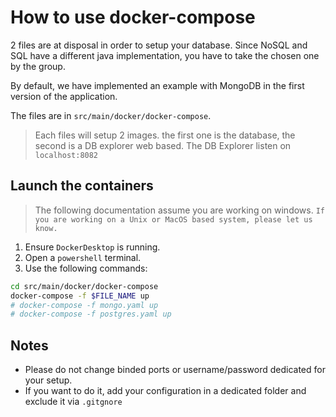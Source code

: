 # How to use docker-compose

2 files are at disposal in order to setup your database.
Since NoSQL and SQL have a different java implementation, you have to take the chosen one by the group.

By default, we have implemented an example with MongoDB in the first version of the application.

The files are in `src/main/docker/docker-compose`.

> Each files will setup 2 images. the first one is the database, the second is a DB explorer web based.
> The DB Explorer listen on `localhost:8082`

## Launch the containers

> The following documentation assume you are working on windows.
> `If you are working on a Unix or MacOS based system, please let us know.`

1. Ensure `DockerDesktop` is running.
2. Open a `powershell` terminal.
3. Use the following commands:

```bash
cd src/main/docker/docker-compose
docker-compose -f $FILE_NAME up
# docker-compose -f mongo.yaml up
# docker-compose -f postgres.yaml up
```

## Notes

- Please do not change binded ports or username/password dedicated for your setup.
- If you want to do it, add your configuration in a dedicated folder and exclude it via `.gitgnore`
